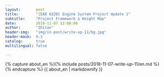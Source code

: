 ```yaml
---
layout:       post
title:        "[EAE 6320] Engine System Project Update 1"
subtitle:     "Project Framework & Height Map"
date:         2018-11-07 12:00:00
author:       "Zhitao"
header-img:   "img/in-post/write-up-11/bg.jpg"
header-mask:  0.3
catalog:      true
multilingual: false

---
```


<!-- Chinese Version -->
<!-- <div class="zh post-container">
    {% capture about_zh %}{% include posts/2018-08-29-write-up-01/zh.md %}{% endcapture %}
    {{ about_zh | markdownify }}
</div> -->

<!-- English Version -->
<div class="en post-container">
    {% capture about_en %}{% include posts/2018-11-07-write-up-11/en.md %}{% endcapture %}
    {{ about_en | markdownify }}
</div>
